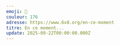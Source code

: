```yaml
---
emoji: 🎲
couleur: 176
adresse: https://www.6x8.org/en-ce-moment
titre: En ce moment...
update: 2025-09-22T00:00:00.000Z
---
```

